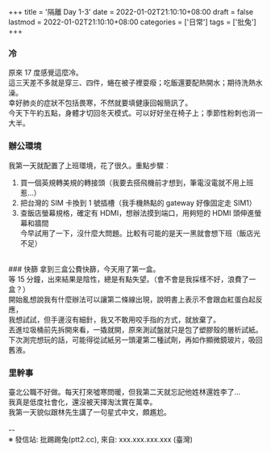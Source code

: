 +++
title = '隔離 Day 1-3'
date = 2022-01-02T21:10:10+08:00
draft = false
lastmod = 2022-01-02T21:10:10+08:00
categories = ['日常']
tags = ['批兔']
+++
### 冷 
原來 17 度感覺這麼冷。<br>
這三天差不多就是穿三、四件，蜷在被子裡耍癈；吃飯還要配熱開水；期待洗熱水澡。<br>
幸好肺炎的症狀不包括畏寒，不然就要填健康回報簡訊了。<br>
今天下午約五點，身體才切回冬天模式。可以好好坐在椅子上；季節性粉刺也消一大半。<br>

### 辦公環境 
我第一天就配置了上班環境，花了很久。重點步驟︰<br>
1. 買一個英規轉美規的轉接頭（我要去搭飛機前才想到，筆電沒電就不用上班惹…）<br>
2. 把台灣的 SIM 卡換到 1 號插槽（我手機熱點的 gateway 好像固定走 SIM1）<br>
3. 查飯店螢幕規格，確定有 HDMI，想辦法摸到端口，用夠短的 HDMI 頭伸進螢幕和牆間<br>
今早試用了一下，沒什麼大問題。比較有可能的是天一黑就會想下班（飯店光不足）<br>
<br>
### 快篩 
拿到三盒公費快篩，今天用了第一盒。<br>
等 15 分鐘，出來結果是陰性，總是有點失望。（會不會是我採樣不好，浪費了一盒？）<br>
開始亂想說我有什麼辦法可以讓第二條線出現，說明書上表示不會跟血紅蛋白起反應，<br>
我想試試，但手邊沒有細針，我又不敢用咬手指的方式，就放棄了。<br>
丟進垃圾桶前先拆開來看，一撬就開，原來測試盤就只是包了塑膠殼的層析試紙。<br>
下次測完想玩的話，可能得從試紙另一頭灌第二種試劑，再如作顯微鏡玻片，吸回舊液。<br>

### 里幹事 
臺北公職不好做。每天打來噓寒問暖，但我第二天就忘記他姓林還姓李了…<br>
我真是低度社會化，還沒被天擇淘汰實在萬幸。<br>
我第一天貌似跟林先生講了一句星式中文，頗尷尬。<br>
<br>
--<br>
※ 發信站: 批踢踢兔(ptt2.cc), 來自: xxx.xxx.xxx.xxx (臺灣)<br>
